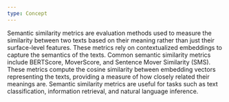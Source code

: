 ```yaml
---
type: Concept
---
```


Semantic similarity metrics are evaluation methods used to measure the similarity between two texts based on their meaning rather than just their surface-level features. These metrics rely on contextualized embeddings to capture the semantics of the texts. Common semantic similarity metrics include BERTScore, MoverScore, and Sentence Mover Similarity (SMS). These metrics compute the cosine similarity between embedding vectors representing the texts, providing a measure of how closely related their meanings are. Semantic similarity metrics are useful for tasks such as text classification, information retrieval, and natural language inference.